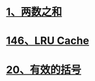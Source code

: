# [1、两数之和](src/main/java/leetcode/editor/cn/doc/content/TwoSum.md)
# [146、LRU Cache](src/main/java/leetcode/editor/cn/doc/content/LruCache.md)
# [20、有效的括号](src/main/java/leetcode/editor/cn/doc/content/ValidParentheses.md)